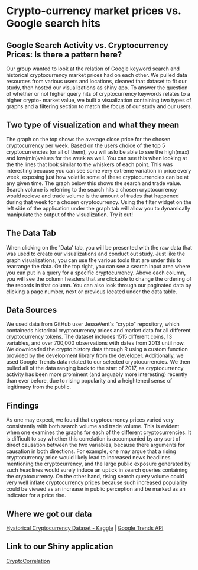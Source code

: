 # Crypto-currency market prices vs. Google search hits

## Google Search Activity vs. Cryptocurrency Prices: Is there a pattern here?

Our group wanted to look at the relation of Google keyword search and historical cryptocurrency market prices had on each other. We pulled data resources from various users and locations, cleaned that dataset to fit our study, then hosted our visualizations as shiny app. To answer the question of whether or not higher query hits of cryptocurrency keywords relates to a higher crypto- market value, we built a visualization containing two types of graphs and a filtering section to match the focus of our study and our users.

## Two type of visualization and what they mean

The graph on the top shows the average close price for the chosen cryptocurrency per week. Based on the users choice of the top 5 cryptocurrencies (or all of them), you will aslo be able to see the high(max) and low(min)values for the week as well. You can see this when looking at the the lines that look similar to the whiskers of each point. This was interesting because you can see some very extreme variation in price every week, exposing just how volatile some of these cryptocurrencies can be at any given time. The graph below this shows the search and trade value. Search volume is referring to the search hits a chosen cryptocurrency would recieve and trade volume is the amount of trades that happened during that week for a chosen cryptocurrency. Using the filter widget on the left side of the application under the graph tab will allow you to dynamically manipulate the output of the visualization. Try it out!
                 
## The Data Tab

When clicking on the 'Data' tab, you will be presented with the raw data that was used to create our visualizations and conduct out study. Just like the graph visualizations, you can use the various tools that are under this to rearrange the data. On the top right, you can see a search input area where you can put in a query for a specific cryptocurrency. Above each column, you will see the column headers that are clickable to change the ordering of the records in that column. You can also look through our paginated data by clicking a page number, next or previous located under the data table.
                
## Data Sources

We used data from GitHub user JesseVent's "crypto" repository, which containeds historical cryptocurrency prices and market data for all different cryptocurrency tokens. The dataset includes 1515 different coins, 13 variables, and over 700,000 observations with dates from 2013 until now. We downloaded the crypto history data through R using a custom function provided by the development library from the developer. Additionally, we used Google Trends data related to our selected cryptocurrencies. We then pulled all of the data ranging back to the start of 2017, as cryptocurrency activity has been more prominent (and arguably more interesting) recently than ever before, due to rising popularity and a heightened sense of legitimacy from the public.
                 
## Findings

As one may expect, we found that cryptocurrency prices varied very consistently with both search volume and trade volume. This is evident when one examines the graphs for each of the different cryptocurrencies. It is difficult to say whether this correlation is accompanied by any sort of direct causation between the two variables, because there arguments for causation in both directions. For example, one may argue that a rising cryptocurrency price would likely lead to increased news headlines mentioning the cryptocurrency, and the large public exposure generated by such headlines would surely induce an uptick in search queries containing the cryptocurrency. On the other hand, rising search query volume could very well inflate cryptocurrency prices because such increased popularity could be viewed as an increase in public perception and be marked as an indicator for a price rise.
                 
## Where we got our data

[Hystorical Cryptocurrency Dataset - Kaggle](https://www.kaggle.com/jessevent/all-crypto-currencies) |
[Google Trends API](https://trends.google.com/trends/)

## Link to our Shiny application

[CryptoCorrelation](https://andrewmahoneyf.shinyapps.io/CryptoCorrelation/)


